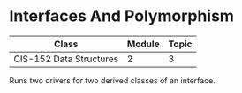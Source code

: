 # Interfaces And Polymorphism

|Class|Module|Topic|
|-----|------|-----|
|CIS-152 Data Structures|2|3|

Runs two drivers for two derived classes of an interface.